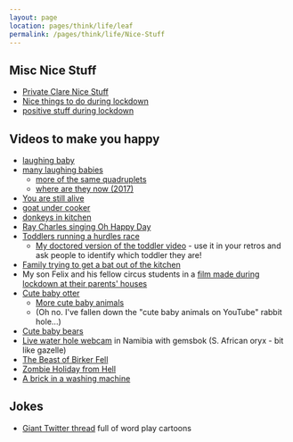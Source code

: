 ```yaml
---
layout: page
location: pages/think/life/leaf
permalink: /pages/think/life/Nice-Stuff
---
```


## Misc Nice Stuff

- [Private Clare Nice Stuff](https://github.com/claresudbery/clare-tech/blob/master/organising/private/nice-stuff.md)
- [Nice things to do during lockdown](/pages/think/life/health-stuff/Covid#nice-things-to-do-during-lockdown)
- [positive stuff during lockdown](/pages/think/life/health-stuff/Covid#positive-stuff)

## Videos to make you happy

- [laughing baby](https://www.youtube.com/watch?v=p-DpKeDbpBU)
- [many laughing babies](https://www.youtube.com/watch?v=qBay1HrK8WU)
    - [more of the same quadruplets](https://www.youtube.com/watch?v=zZH0sNsaAz4)
    - [where are they now (2017)](https://www.huffpost.com/entry/laughing-quadruplets-now-in-high-school_n_58a5f7a6e4b045cd34bfb3bf)
- [You are still alive](https://www.instagram.com/reel/C-vyRx6ybg1/?igsh=bnN0MDNvZGd0NnI%3D)
- [goat under cooker](https://www.facebook.com/watch/?v=255153025785280)
- [donkeys in kitchen](https://twitter.com/oldhamvending/status/1325468674564698112?s=20)
- [Ray Charles singing Oh Happy Day](https://www.youtube.com/watch?v=wv5n_eCGkvM)
- [Toddlers running a hurdles race](https://twitter.com/FillWerrell/status/1358558415447093251?s=20)
    - [My doctored version of the toddler video](https://1drv.ms/u/s!Ai_8rS1F4L_uiJpM0t3F26onxyE4rg?e=2orNCa) - use it in your retros and ask people to identify which toddler they are!
- [Family trying to get a bat out of the kitchen](https://www.facebook.com/watch/?v=4328725070507983)
- My son Felix and his fellow circus students in a [film made during lockdown at their parents' houses](https://www.youtube.com/watch?v=QElwaOYX2Hs)
- [Cute baby otter](https://youtu.be/Yl6zZEHBHwE)
    - [More cute baby animals](https://www.youtube.com/watch?v=z8_PAuaQ9SE)
    - (Oh no. I've fallen down the "cute baby animals on YouTube" rabbit hole...)
- [Cute baby bears](https://www.youtube.com/watch?v=HCyzLlv3dNU)
- [Live water hole webcam](https://www.youtube.com/watch?v=ydYDqZQpim8) in Namibia with gemsbok (S. African oryx - bit like gazelle)
- [The Beast of Birker Fell](https://www.youtube.com/watch?v=5pF7rxjKD04)
- [Zombie Holiday from Hell](https://youtu.be/WLG4anfU218?si=2gyodrd9z4liVkTM)
- [A brick in a washing machine](https://youtu.be/dq6T5BojXc8?si=cFM9fOceJ3vNgjKU)

## Jokes

- [Giant Twitter thread](https://twitter.com/Ciara87C/status/1368206672280293378?s=20) full of word play cartoons
